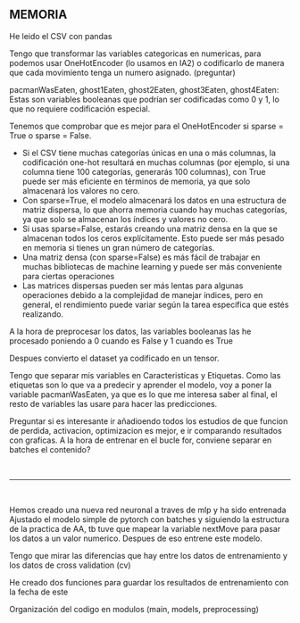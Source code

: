 ## MEMORIA


He leido el CSV con pandas

Tengo que transformar las variables categoricas en numericas, para podemos usar OneHotEncoder (lo usamos en IA2) o codificarlo de manera que cada movimiento tenga un numero asignado. (preguntar)

pacmanWasEaten, ghost1Eaten, ghost2Eaten, ghost3Eaten, ghost4Eaten: Estas son variables booleanas que podrían ser codificadas como 0 y 1, lo que no requiere codificación especial.

Tenemos que comprobar que es mejor para el OneHotEncoder si sparse = True o sparse = False.

- Si el CSV tiene muchas categorías únicas en una o más columnas, la codificación one-hot resultará en muchas columnas (por ejemplo, si una columna tiene 100 categorías, generarás 100 columnas),
	con True puede ser más eficiente en términos de memoria, ya que solo almacenará los valores no cero.
- Con sparse=True, el modelo almacenará los datos en una estructura de matriz dispersa, lo que ahorra memoria cuando hay muchas categorías, ya que solo se almacenan los índices y valores no cero.
- Si usas sparse=False, estarás creando una matriz densa en la que se almacenan todos los ceros explícitamente. Esto puede ser más pesado en memoria si tienes un gran número de categorías.
- Una matriz densa (con sparse=False) es más fácil de trabajar en muchas bibliotecas de machine learning y puede ser más conveniente para ciertas operaciones
- Las matrices dispersas pueden ser más lentas para algunas operaciones debido a la complejidad de manejar índices, pero en general, el rendimiento puede variar según la tarea específica que estés realizando.

A la hora de preprocesar los datos, las variables booleanas las he procesado poniendo a 0 cuando es False y 1 cuando es True

Despues convierto el dataset ya codificado en un tensor.

Tengo que separar mis variables en Caracteristicas y Etiquetas. Como las etiquetas son lo que va a predecir y aprender el modelo, voy a poner la variable pacmanWasEaten, ya que es lo que me interesa saber al final,
	el resto de variables las usare para hacer las predicciones.

Preguntar si es interesante ir añadioendo todos los estudios de que funcion de perdida, activacion, optimizacion es mejor, e ir comparando resultados con graficas.
A la hora de entrenar en el bucle for, conviene separar en batches el contenido?

<br>

---

<br>

Hemos creado una nueva red neuronal a traves de mlp y ha sido entrenada
Ajustado el modelo simple de pytorch con batches y siguiendo la estructura de la practica de AA, tb tuve que mapear la variable nextMove para pasar los datos a un valor numerico.
Despues de eso entrene este modelo.

Tengo que mirar las diferencias que hay entre los datos de entrenamiento y los datos de cross validation (cv)

He creado dos funciones para guardar los resultados de entrenamiento con la fecha de este

Organización del codigo en modulos (main, models, preprocessing)
